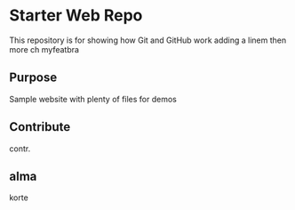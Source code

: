 # Starter Web Repo

This repository is for showing how Git and GitHub work
adding a linem then more ch myfeatbra

## Purpose

Sample website with plenty of files for demos

## Contribute

contr.

## alma

korte
